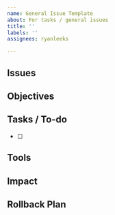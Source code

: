 ```yaml
---
name: General Issue Template
about: For tasks / general issues
title: ''
labels: ''
assignees: ryanleeks

---
```


## Issues


## Objectives


## Tasks / To-do

- [ ] 

## Tools


## Impact


## Rollback Plan
